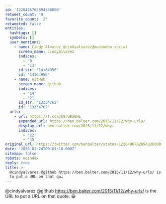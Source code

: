 ```yaml
---
id: '1220496762894336000'
retweet_count: '0'
favorite_count: '2'
retweeted: false
entities:
  hashtags: []
  symbols: []
  user_mentions:
    - name: Cindy Alvarez @cindyalvarez@mastodon.social
      screen_name: cindyalvarez
      indices:
        - '0'
        - '13'
      id_str: '14164956'
      id: '14164956'
    - name: GitHub
      screen_name: github
      indices:
        - '14'
        - '21'
      id_str: '13334762'
      id: '13334762'
  urls:
    - url: https://t.co/Jk9rUBaBHL
      expanded_url: https://ben.balter.com/2015/11/12/why-urls/
      display_url: ben.balter.com/2015/11/12/why…
      indices:
        - '22'
        - '45'
original_url: https://twitter.com/benbalter/status/1220496762894336000
date: '2020-01-24T00:01:18.000Z'
sitemap: false
robots: noindex
reply: true
title: >-
  @cindyalvarez @github https://ben.balter.com/2015/11/12/why-urls/ is the URL
  to put a URL on that qu…
---
```


@cindyalvarez @github https://ben.balter.com/2015/11/12/why-urls/ is the URL to put a URL on that quote. 😀